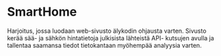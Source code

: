 # SmartHome
Harjoitus, jossa luodaan web-sivusto älykodin ohjausta varten. Sivusto kerää sää- ja sähkön hintatietoja julkisista lähteistä API- kutsujen avulla ja tallentaa saamansa tiedot tietokantaan myöhempää analyysia varten.
